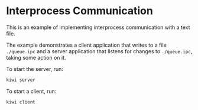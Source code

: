 # Interprocess Communication

This is an example of implementing interprocess communication with a text file.

The example demonstrates a client application that writes to a file `./queue.ipc` and a server application that listens for changes to `./queue.ipc`, taking some action on it.

To start the server, run:

```bash
kiwi server
```

To start a client, run:

```bash
kiwi client
```